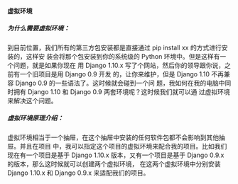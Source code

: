 #### 虚拟环境

##### 为什么需要虚拟环境：

到目前位置，我们所有的第三方包安装都是直接通过 pip install xx 的方式进行安装的，这样安 装会将那个包安装到你的系统级的 Python 环境中。但是这样有一个问题，就是如果你现在 用 Django 1.10.x 写了个网站，然后你的领导跟你说，之前有一个旧项目是用 Django 0.9 开发 的，让你来维护，但是 Django 1.10 不再兼容 Django 0.9 的一些语法了。这时候就会碰到一个问 题，我如何在我的电脑中同时拥有 Django 1.10 和 Django 0.9 两套环境呢？这时候我们就可以通 过虚拟环境来解决这个问题。

##### 虚拟环境原理介绍：

虚拟环境相当于一个抽屉，在这个抽屉中安装的任何软件包都不会影响到其他抽屉。并且在项目 中，我可以指定这个项目的虚拟环境来配合我的项目。比如我们现在有一个项目是基于 Django 1.10.x 版本，又有一个项目是基于 Django 0.9.x 的版本，那么这时候就可以创建两个虚拟环境， 在这两个虚拟环境中分别安装 Django 1.10.x 和 Django 0.9.x 来适配我们的项目。